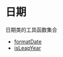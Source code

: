 # 日期

日期类的工具函数集合

- [formatDate](https://code.cestc.cn/cestc_wh/data_center/web-frontEnd/utils/-/blob/master/packages/Date/formatDate/README.md)
- [isLeapYear](https://code.cestc.cn/cestc_wh/data_center/web-frontEnd/utils/-/blob/master/packages/Date/isLeapYear/README.md)
